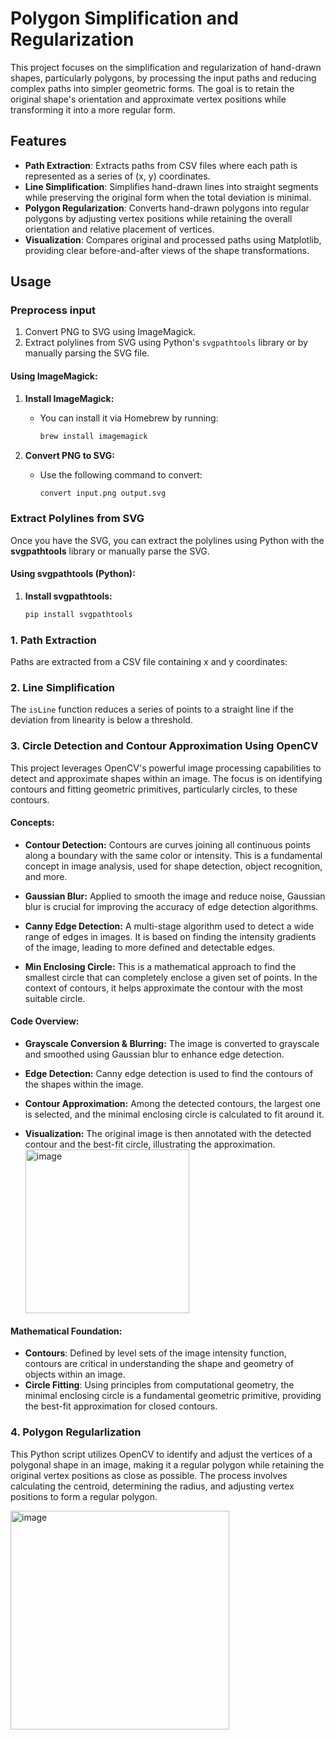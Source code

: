 # **Polygon Simplification and Regularization**

This project focuses on the simplification and regularization of hand-drawn shapes, particularly polygons, by processing the input paths and reducing complex paths into simpler geometric forms. The goal is to retain the original shape's orientation and approximate vertex positions while transforming it into a more regular form.

## **Features**
- **Path Extraction**: Extracts paths from CSV files where each path is represented as a series of (x, y) coordinates.
- **Line Simplification**: Simplifies hand-drawn lines into straight segments while preserving the original form when the total deviation is minimal.
- **Polygon Regularization**: Converts hand-drawn polygons into regular polygons by adjusting vertex positions while retaining the overall orientation and relative placement of vertices.
- **Visualization**: Compares original and processed paths using Matplotlib, providing clear before-and-after views of the shape transformations.

## **Usage**

### Preprocess input
1. Convert PNG to SVG using ImageMagick.
2. Extract polylines from SVG using Python's `svgpathtools` library or by manually parsing the SVG file.

#### **Using ImageMagick:**

1. **Install ImageMagick:**
   - You can install it via Homebrew by running:
     ```bash
     brew install imagemagick
     ```

2. **Convert PNG to SVG:**
   - Use the following command to convert:
     ```bash
     convert input.png output.svg
     ```

### Extract Polylines from SVG

Once you have the SVG, you can extract the polylines using Python with the **svgpathtools** library or manually parse the SVG.

#### **Using svgpathtools (Python):**

1. **Install svgpathtools:**
   ```bash
   pip install svgpathtools
   ```



### **1. Path Extraction**
Paths are extracted from a CSV file containing x and y coordinates:


### **2. Line Simplification**
The `isLine` function reduces a series of points to a straight line if the deviation from linearity is below a threshold.

### **3. Circle Detection and Contour Approximation Using OpenCV**

This project leverages OpenCV's powerful image processing capabilities to detect and approximate shapes within an image. The focus is on identifying contours and fitting geometric primitives, particularly circles, to these contours.

#### **Concepts:**

- **Contour Detection:** Contours are curves joining all continuous points along a boundary with the same color or intensity. This is a fundamental concept in image analysis, used for shape detection, object recognition, and more.

- **Gaussian Blur:** Applied to smooth the image and reduce noise, Gaussian blur is crucial for improving the accuracy of edge detection algorithms.

- **Canny Edge Detection:** A multi-stage algorithm used to detect a wide range of edges in images. It is based on finding the intensity gradients of the image, leading to more defined and detectable edges.

- **Min Enclosing Circle:** This is a mathematical approach to find the smallest circle that can completely enclose a given set of points. In the context of contours, it helps approximate the contour with the most suitable circle.

#### **Code Overview:**

- **Grayscale Conversion & Blurring:** The image is converted to grayscale and smoothed using Gaussian blur to enhance edge detection.

- **Edge Detection:** Canny edge detection is used to find the contours of the shapes within the image.

- **Contour Approximation:** Among the detected contours, the largest one is selected, and the minimal enclosing circle is calculated to fit around it.

- **Visualization:** The original image is then annotated with the detected contour and the best-fit circle, illustrating the approximation.
  <img width="262" alt="image" src="https://github.com/user-attachments/assets/5b4464e9-f080-4cb7-bf11-4c7ecc11d533">


#### **Mathematical Foundation:**
- **Contours**: Defined by level sets of the image intensity function, contours are critical in understanding the shape and geometry of objects within an image.
- **Circle Fitting**: Using principles from computational geometry, the minimal enclosing circle is a fundamental geometric primitive, providing the best-fit approximation for closed contours.

### **4. Polygon Regularlization**
This Python script utilizes OpenCV to identify and adjust the vertices of a polygonal shape in an image, making it a regular polygon while retaining the original vertex positions as close as possible. The process involves calculating the centroid, determining the radius, and adjusting vertex positions to form a regular polygon.

<img width="350" alt="image" src="https://github.com/user-attachments/assets/88f5a667-fce6-4e88-a2d9-2fa14cc4758f">


